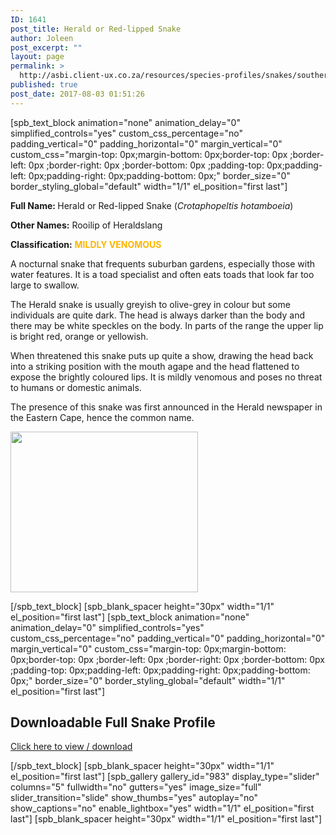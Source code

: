 ```yaml
---
ID: 1641
post_title: Herald or Red-lipped Snake
author: Joleen
post_excerpt: ""
layout: page
permalink: >
  http://asbi.client-ux.co.za/resources/species-profiles/snakes/southern-africa/herald-snake/
published: true
post_date: 2017-08-03 01:51:26
---
```

[spb_text_block animation="none" animation_delay="0" simplified_controls="yes" custom_css_percentage="no" padding_vertical="0" padding_horizontal="0" margin_vertical="0" custom_css="margin-top: 0px;margin-bottom: 0px;border-top: 0px ;border-left: 0px ;border-right: 0px ;border-bottom: 0px ;padding-top: 0px;padding-left: 0px;padding-right: 0px;padding-bottom: 0px;" border_size="0" border_styling_global="default" width="1/1" el_position="first last"]

<strong>Full Name: </strong>Herald or Red-lipped Snake (<em>Crotaphopeltis hotamboeia</em>)

<strong>Other Names:</strong> Rooilip of Heraldslang

<strong>Classification:</strong> <span style="color: #fcb600;"><strong>MILDLY VENOMOUS</strong></span>

A nocturnal snake that frequents suburban gardens, especially those with water features. It is a toad specialist and often eats toads that look far too large to swallow.

The Herald snake is usually greyish to olive-grey in colour but some individuals are quite dark. The head is always darker than the body and there may be white speckles on the body. In parts of the range the upper lip is bright red, orange or yellowish.

When threatened this snake puts up quite a show, drawing the head back into a striking position with the mouth agape and the head flattened to expose the brightly coloured lips. It is mildly venomous and poses no threat to humans or domestic animals.

The presence of this snake was first announced in the Herald newspaper in the Eastern Cape, hence the common name.

<a href="http://asbi.client-ux.co.za/wp-content/uploads/2016/06/Herald_Snake_DIST_web.jpg"><img class="alignnone wp-image-831 size-medium" src="http://asbi.client-ux.co.za/wp-content/uploads/2016/06/Herald_Snake_DIST_web-300x257.jpg" width="300" height="257" /></a>

[/spb_text_block] [spb_blank_spacer height="30px" width="1/1" el_position="first last"] [spb_text_block animation="none" animation_delay="0" simplified_controls="yes" custom_css_percentage="no" padding_vertical="0" padding_horizontal="0" margin_vertical="0" custom_css="margin-top: 0px;margin-bottom: 0px;border-top: 0px ;border-left: 0px ;border-right: 0px ;border-bottom: 0px ;padding-top: 0px;padding-left: 0px;padding-right: 0px;padding-bottom: 0px;" border_size="0" border_styling_global="default" width="1/1" el_position="first last"]
<h2>Downloadable Full Snake Profile</h2>
<a href="http://asbi.client-ux.co.za/wp-content/uploads/2016/06/20170522_ASI_SP_Herald_Snake_A4_DESKTOP.pdf" target="_blank">Click here to view / download</a>

[/spb_text_block] [spb_blank_spacer height="30px" width="1/1" el_position="first last"] [spb_gallery gallery_id="983" display_type="slider" columns="5" fullwidth="no" gutters="yes" image_size="full" slider_transition="slide" show_thumbs="yes" autoplay="no" show_captions="no" enable_lightbox="yes" width="1/1" el_position="first last"] [spb_blank_spacer height="30px" width="1/1" el_position="first last"]